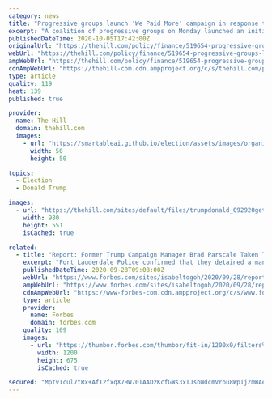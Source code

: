 ```yaml
---
category: news
title: "Progressive groups launch 'We Paid More' campaign in response to Trump taxes report"
excerpt: "A coalition of progressive groups on Monday launched an initiative to make the case that the tax code is too favorable to the wealthy, after The New York Times reported last week that President Trump"
publishedDateTime: 2020-10-05T17:42:00Z
originalUrl: "https://thehill.com/policy/finance/519654-progressive-groups-launch-we-paid-more-campaign-in-response-to-report-on"
webUrl: "https://thehill.com/policy/finance/519654-progressive-groups-launch-we-paid-more-campaign-in-response-to-report-on"
ampWebUrl: "https://thehill.com/policy/finance/519654-progressive-groups-launch-we-paid-more-campaign-in-response-to-report-on?amp"
cdnAmpWebUrl: "https://thehill-com.cdn.ampproject.org/c/s/thehill.com/policy/finance/519654-progressive-groups-launch-we-paid-more-campaign-in-response-to-report-on?amp"
type: article
quality: 119
heat: 139
published: true

provider:
  name: The Hill
  domain: thehill.com
  images:
    - url: "https://smartableai.github.io/election/assets/images/organizations/thehill.com-50x50.jpg"
      width: 50
      height: 50

topics:
  - Election
  - Donald Trump

images:
  - url: "https://thehill.com/sites/default/files/trumpdonald_092920getty_memo.jpg"
    width: 980
    height: 551
    isCached: true

related:
  - title: "Report: Former Trump Campaign Manager Brad Parscale Taken To Hospital After Threatening To Harm Himself"
    excerpt: "Fort Lauderdale Police confirmed that they detained a man later identified as Parscale on Sunday, after his wife called 911."
    publishedDateTime: 2020-09-28T09:08:00Z
    webUrl: "https://www.forbes.com/sites/isabeltogoh/2020/09/28/report-former-trump-campaign-manager-brad-parscale-taken-to-hospital-after-threatening-to-harm-himself/"
    ampWebUrl: "https://www.forbes.com/sites/isabeltogoh/2020/09/28/report-former-trump-campaign-manager-brad-parscale-taken-to-hospital-after-threatening-to-harm-himself/amp/"
    cdnAmpWebUrl: "https://www-forbes-com.cdn.ampproject.org/c/s/www.forbes.com/sites/isabeltogoh/2020/09/28/report-former-trump-campaign-manager-brad-parscale-taken-to-hospital-after-threatening-to-harm-himself/amp/"
    type: article
    provider:
      name: Forbes
      domain: forbes.com
    quality: 109
    images:
      - url: "https://thumbor.forbes.com/thumbor/fit-in/1200x0/filters%3Aformat%28jpg%29/https%3A%2F%2Fspecials-images.forbesimg.com%2Fimageserve%2F5f71a691c6f01c499a6126d4%2F0x0.jpg%3FcropX1%3D0%26cropX2%3D3000%26cropY1%3D152%26cropY2%3D1839"
        width: 1200
        height: 675
        isCached: true

secured: "MptvIcul7tRx+AfT2fxqX7HW70TAADzKcfGWs3xTJsbWdcmVrou8WpIjZmWAeowQqdHxCK6sCJ+VoNF/q0O+lzAV7rnXaddX1ef/iIlQOY6RAE+6yRogf31pHpHHTbenbaYoRwRFgp/k6eJPO3grcXQXP3h7yZmKxeyZmTvWeUVFDM7nq0BeevGS4X8qhTEfLNc8q3gSjkTVqIE/ZvsdEaCL4ph3tAm6VF8nNc/rmPvUo+Zm90tHnoFj52rCemjAa5uyPJ4L9SjzRABrKKcJphPxJzUcv6KCsf/Z0B3i8pumcfu62cPABNoxXe88FeT36sYLbbZV2CKyeXkaEy24Gehfm3Pm2b146vLLO69nAd8=;UHQ50i4OXMMXd4j/wrfl0g=="
---
```


